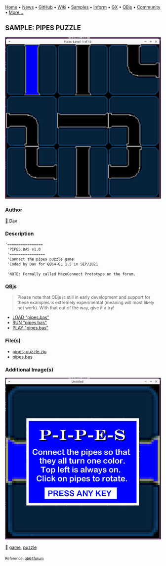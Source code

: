 [Home](https://qb64.com) • [News](../../news.md) • [GitHub](https://github.com/QB64Official/qb64) • [Wiki](https://github.com/QB64Official/qb64/wiki) • [Samples](../../samples.md) • [Inform](../../inform.md) • [GX](../../gx.md) • [QBjs](../../qbjs.md) • [Community](../../community.md) • [More...](../../more.md)

## SAMPLE: PIPES PUZZLE

![gameplay.png](img/gameplay.png)

### Author

[🐝 Dav](../dav.md) 

### Description

```text
'================
 'PIPES.BAS v1.0
 '================
 'Connect the pipes puzzle game
 'Coded by Dav for QB64-GL 1.5 in SEP/2021
     
 'NOTE: Formally called MazeConnect Prototype on the forum.
```

### QBjs

> Please note that QBjs is still in early development and support for these examples is extremely experimental (meaning will most likely not work). With that out of the way, give it a try!

* [LOAD "pipes.bas"](https://v6p9d9t4.ssl.hwcdn.net/html/5963335/index.html?src=https://qb64.com/samples/pipes-puzzle/src/pipes.bas)
* [RUN "pipes.bas"](https://v6p9d9t4.ssl.hwcdn.net/html/5963335/index.html?mode=auto&src=https://qb64.com/samples/pipes-puzzle/src/pipes.bas)
* [PLAY "pipes.bas"](https://v6p9d9t4.ssl.hwcdn.net/html/5963335/index.html?mode=play&src=https://qb64.com/samples/pipes-puzzle/src/pipes.bas)

### File(s)

* [pipes-puzzle.zip](src/pipes-puzzle.zip)
* [pipes.bas](src/pipes.bas)

### Additional Image(s)

![title.png](img/title.png)

🔗 [game](../game.md), [puzzle](../puzzle.md)


<sub>Reference: [qb64forum](https://qb64forum.alephc.xyz/index.php?topic=4233.0) </sub>
